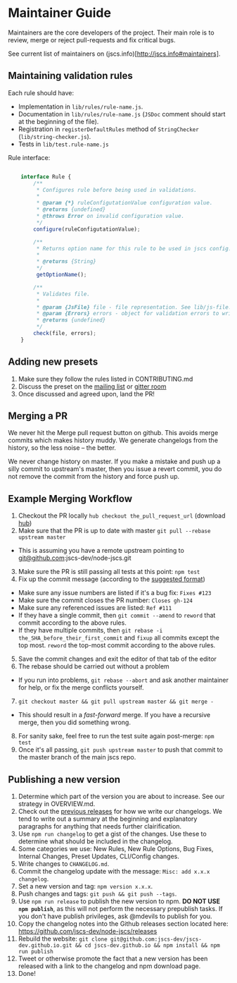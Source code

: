 Maintainer Guide
================

Maintainers are the core developers of the project.
Their main role is to review, merge or reject pull-requests and fix critical bugs.

See current list of maintainers on (jscs.info)[http://jscs.info#maintainers].

Maintaining validation rules
----------------------------

Each rule should have:

 * Implementation in `lib/rules/rule-name.js`.
 * Documentation in `lib/rules/rule-name.js` (`JSDoc` comment should start at the beginning of the file).
 * Registration in `registerDefaultRules` method of `StringChecker` (`lib/string-checker.js`).
 * Tests in `lib/test.rule-name.js`

Rule interface:

```javascript

    interface Rule {
        /**
         * Configures rule before being used in validations.
         *
         * @param {*} ruleConfigutationValue configuration value.
         * @returns {undefined}
         * @throws Error on invalid configuration value.
         */
        configure(ruleConfigutationValue);

        /**
         * Returns option name for this rule to be used in jscs config.
         *
         * @returns {String}
         */
         getOptionName();

        /**
         * Validates file.
         *
         * @param {JsFile} file - file representation. See lib/js-file.js.
         * @param {Errors} errors - object for validation errors to write to. See lib/errors.js.
         * @returns {undefined}
         */
        check(file, errors);
    }

```

Adding new presets
------------------

1. Make sure they follow the rules listed in CONTRIBUTING.md
1. Discuss the preset on the [mailing list](jscs-dev@googlegroups.com) or [gitter room](https://gitter.im/jscs-dev/node-jscs)
1. Once discussed and agreed upon, land the PR!

Merging a PR
------------

We never hit the Merge pull request button on github. This avoids merge commits which makes history muddy.
We generate changelogs from the history, so the less noise – the better.

We never change history on master.
If you make a mistake and push up a silly commit to upstream's master, then you issue a revert commit, you do not remove the commit from the history and force push up.

Example Merging Workflow
----------------

1. Checkout the PR locally `hub checkout the_pull_request_url` (download [hub](https://github.com/github/hub))
2. Make sure that the PR is up to date with master `git pull --rebase upstream master`
  - This is assuming you have a remote upstream pointing to git@github.com:jscs-dev/node-jscs.git
3. Make sure the PR is still passing all tests at this point: `npm test`
4. Fix up the commit message (according to the [suggested format](https://github.com/jscs-dev/node-jscs/blob/master/CONTRIBUTING.md#commit-message-format))
 - Make sure any issue numbers are listed if it's a bug fix: `Fixes #123`
 - Make sure the commit closes the PR number: `Closes gh-124`
 - Make sure any referenced issues are listed: `Ref #111`
 - If they have a single commit, then `git commit --amend` to `reword` that commit according to the above rules.
 - If they have multiple commits, then `git rebase -i the_SHA_before_their_first_commit` and `fixup` all commits except the top most. `reword` the top-most commit according to the above rules.
5. Save the commit changes and exit the editor of that tab of the editor
6. The rebase should be carried out without a problem
 - If you run into problems, `git rebase --abort` and ask another maintainer for help, or fix the merge conflicts yourself.
7. `git checkout master && git pull upstream master && git merge -`
 - This should result in a *fast-forward* merge. If you have a recursive merge, then you did something wrong.
8. For sanity sake, feel free to run the test suite again post-merge: `npm test`
9. Once it's all passing, `git push upstream master` to push that commit to the master branch of the main jscs repo.

Publishing a new version
---------------------------

1. Determine which part of the version you are about to increase. See our strategy in OVERVIEW.md.
1. Check out the [previous releases](https://github.com/jscs-dev/node-jscs/releases) for how we write our changelogs. We tend to write out a summary at the beginning and explanatory paragraphs for anything that needs further clairification.
1. Use `npm run changelog` to get a gist of the changes. Use these to determine what should be included in the changelog.
1. Some categories we use: New Rules, New Rule Options, Bug Fixes, Internal Changes, Preset Updates, CLI/Config changes.
1. Write changes to `CHANGELOG.md`.
1. Commit the changelog update with the message: `Misc: add x.x.x changelog`.
1. Set a new version and tag: `npm version x.x.x`.
1. Push changes and tags: `git push && git push --tags`.
1. Use `npm run release` to publish the new version to npm. **DO NOT USE `npm publish`**, as this will not perform the necessary prepublish tasks. If you don't have publish privileges, ask @mdevils to publish for you.
1. Copy the changelog notes into the Github releases section located here: https://github.com/jscs-dev/node-jscs/releases
1. Rebuild the website: `git clone git@github.com:jscs-dev/jscs-dev.github.io.git && cd jscs-dev.github.io && npm install && npm run publish`
1. Tweet or otherwise promote the fact that a new version has been released with a link to the changelog and npm download page.
1. Done!
